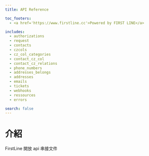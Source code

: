 ```yaml
---
title: API Reference

toc_footers:
  - <a href='https://www.firstline.cc'>Powered by FIRST LINE</a>

includes:
  - authorizations
  - request
  - contacts
  - czcols
  - cz_col_categories
  - contact_cz_col
  - contact_cz_relations
  - phone_numbers
  - addresses_belongs
  - addresses
  - emails
  - tickets
  - webhooks
  - ressources
  - errors

search: false
---
```


# 介紹

FirstLine 開放 api 串接文件